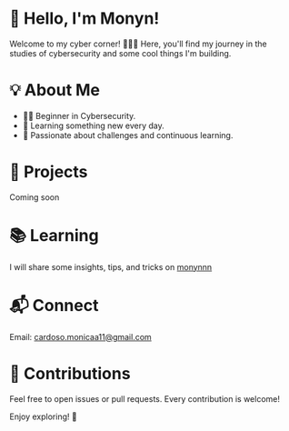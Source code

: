 # 👋 Hello, I'm Monyn!

Welcome to my cyber corner! 👩‍💻✨ Here, you'll find my journey in the studies of cybersecurity and some cool things I'm building.

# 💡 About Me

- 👩‍💻 Beginner in Cybersecurity.
- 🌱 Learning something new every day.
- 🚀 Passionate about challenges and continuous learning.

# 🚧 Projects

Coming soon
  
# 📚 Learning

I will share some insights, tips, and tricks on [monynnn](https://monynnn.blogspot.com/)

# 📬 Connect
Email: cardoso.monicaa11@gmail.com

# 🙌 Contributions

Feel free to open issues or pull requests. Every contribution is welcome!

Enjoy exploring! 🚀

<!---
Monynn/Monynn is a ✨ special ✨ repository because its `README.md` (this file) appears on your GitHub profile.
You can click the Preview link to take a look at your changes.
--->
